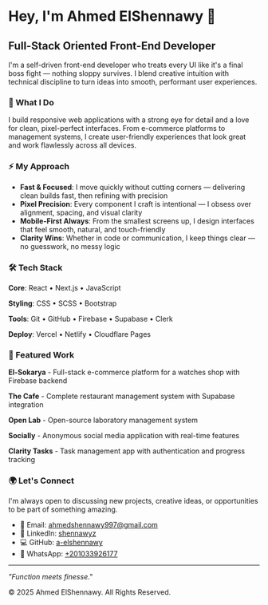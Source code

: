 # Hey, I'm Ahmed ElShennawy 👋

## Full-Stack Oriented Front-End Developer

I'm a self-driven front-end developer who treats every UI like it's a final boss fight — nothing sloppy survives. I blend creative intuition with technical discipline to turn ideas into smooth, performant user experiences.

### 🎯 What I Do

I build responsive web applications with a strong eye for detail and a love for clean, pixel-perfect interfaces. From e-commerce platforms to management systems, I create user-friendly experiences that look great and work flawlessly across all devices.

### ⚡ My Approach

- **Fast & Focused**: I move quickly without cutting corners — delivering clean builds fast, then refining with precision
- **Pixel Precision**: Every component I craft is intentional — I obsess over alignment, spacing, and visual clarity
- **Mobile-First Always**: From the smallest screens up, I design interfaces that feel smooth, natural, and touch-friendly
- **Clarity Wins**: Whether in code or communication, I keep things clear — no guesswork, no messy logic

### 🛠️ Tech Stack

**Core**: React • Next.js • JavaScript

**Styling**: CSS • SCSS • Bootstrap

**Tools**: Git • GitHub • Firebase • Supabase • Clerk

**Deploy**: Vercel • Netlify • Cloudflare Pages

### 🚀 Featured Work

**El-Sokarya** - Full-stack e-commerce platform for a watches shop with Firebase backend

**The Cafe** - Complete restaurant management system with Supabase integration

**Open Lab** - Open-source laboratory management system

**Socially** - Anonymous social media application with real-time features

**Clarity Tasks** - Task management app with authentication and progress tracking

### 🌍 Let's Connect

I'm always open to discussing new projects, creative ideas, or opportunities to be part of something amazing.

- 📧 Email: ahmedshennawy997@gmail.com
- 💼 LinkedIn: [shennawyz](https://www.linkedin.com/in/shennawyz)
- 💻 GitHub: [a-elshennawy](https://github.com/a-elshennawy)
- 📱 WhatsApp: [+201033926177](https://wa.me/201033926177)

---

_"Function meets finesse."_

© 2025 Ahmed ElShennawy. All Rights Reserved.
